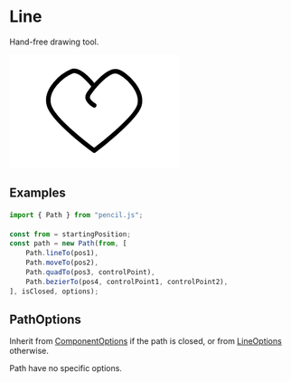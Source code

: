 # Line

Hand-free drawing tool.

![Path example](../../../media/examples/path.png)


## Examples

```js
import { Path } from "pencil.js";

const from = startingPosition;
const path = new Path(from, [
    Path.lineTo(pos1),
    Path.moveTo(pos2),
    Path.quadTo(pos3, controlPoint),
    Path.bezierTo(pos4, controlPoint1, controlPoint2),
], isClosed, options);
```


## PathOptions
Inherit from [ComponentOptions](../component/readme.md#componentoptions) if the path is closed, or from [LineOptions](../line/readme.md#lineoptions) otherwise.

Path have no specific options.
